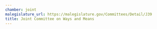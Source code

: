```yaml
---
chamber: joint
malegislature_url: https://malegislature.gov/Committees/Detail/J39
title: Joint Committee on Ways and Means
---
```

